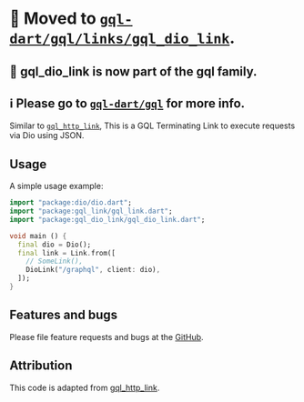 # :traffic_light: Moved to [`gql-dart/gql/links/gql_dio_link`](https://github.com/gql-dart/gql/blob/master/links/gql_dio_link/README.md).
## :tada:	 gql_dio_link is now part of the gql family.
## :information_source: Please go to [`gql-dart/gql`](https://github.com/gql-dart/gql) for more info.

Similar to [`gql_http_link`](https://pub.dev/packages/gql_http_link), This is a GQL Terminating Link to execute requests via Dio using JSON.

## Usage

A simple usage example:

```dart
import "package:dio/dio.dart";
import "package:gql_link/gql_link.dart";
import "package:gql_dio_link/gql_dio_link.dart";

void main () {
  final dio = Dio();
  final link = Link.from([
    // SomeLink(),
    DioLink("/graphql", client: dio),
  ]);
}

```

## Features and bugs

Please file feature requests and bugs at the [GitHub][tracker].

[tracker]: https://github.com/TarekkMA/gql_dio_link/issues

## Attribution
This code is adapted from [gql_http_link](https://github.com/gql-dart/gql/blob/master/links/gql_http_link/README.md).
